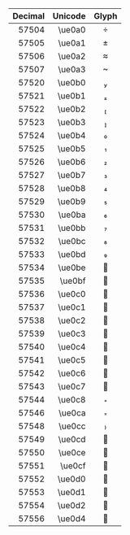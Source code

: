 | Decimal | Unicode | Glyph |
| ------: | ------: | :---: |
|   57504 |  \ue0a0 |      |
|   57505 |  \ue0a1 |      |
|   57506 |  \ue0a2 |      |
|   57507 |  \ue0a3 |      |
|   57520 |  \ue0b0 |      |
|   57521 |  \ue0b1 |      |
|   57522 |  \ue0b2 |      |
|   57523 |  \ue0b3 |      |
|   57524 |  \ue0b4 |      |
|   57525 |  \ue0b5 |      |
|   57526 |  \ue0b6 |      |
|   57527 |  \ue0b7 |      |
|   57528 |  \ue0b8 |      |
|   57529 |  \ue0b9 |      |
|   57530 |  \ue0ba |      |
|   57531 |  \ue0bb |      |
|   57532 |  \ue0bc |      |
|   57533 |  \ue0bd |      |
|   57534 |  \ue0be |      |
|   57535 |  \ue0bf |      |
|   57536 |  \ue0c0 |      |
|   57537 |  \ue0c1 |      |
|   57538 |  \ue0c2 |      |
|   57539 |  \ue0c3 |      |
|   57540 |  \ue0c4 |      |
|   57541 |  \ue0c5 |      |
|   57542 |  \ue0c6 |      |
|   57543 |  \ue0c7 |      |
|   57544 |  \ue0c8 |      |
|   57546 |  \ue0ca |      |
|   57548 |  \ue0cc |      |
|   57549 |  \ue0cd |      |
|   57550 |  \ue0ce |      |
|   57551 |  \ue0cf |      |
|   57552 |  \ue0d0 |      |
|   57553 |  \ue0d1 |      |
|   57554 |  \ue0d2 |      |
|   57556 |  \ue0d4 |      |
